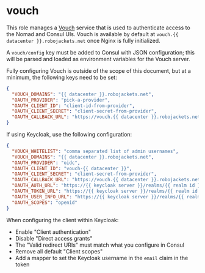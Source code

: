 # vouch

This role manages a [Vouch](https://github.com/vouch/vouch-proxy) service that is used to authenticate access to the Nomad and Consul UIs. Vouch is available by default at `vouch.{{ datacenter }}.robojackets.net` once Nginx is fully initialized.

A `vouch/config` key must be added to Consul with JSON configuration; this will be parsed and loaded as environment variables for the Vouch server.

Fully configuring Vouch is outside of the scope of this document, but at a minimum, the following keys need to be set:

```json
{
  "VOUCH_DOMAINS": "{{ datacenter }}.robojackets.net",
  "OAUTH_PROVIDER": "pick-a-provider",
  "OAUTH_CLIENT_ID": "client-id-from-provider",
  "OAUTH_CLIENT_SECRET": "client-secret-from-provider",
  "OAUTH_CALLBACK_URL": "https://vouch.{{ datacenter }}.robojackets.net/auth",
}
```

If using Keycloak, use the following configuration:

```json
{
  "VOUCH_WHITELIST": "comma separated list of admin usernames",
  "VOUCH_DOMAINS": "{{ datacenter }}.robojackets.net",
  "OAUTH_PROVIDER": "oidc",
  "OAUTH_CLIENT_ID": "vouch-{{ datacenter }}",
  "OAUTH_CLIENT_SECRET": "client-secret-from-provider",
  "OAUTH_CALLBACK_URL": "https://vouch.{{ datacenter }}.robojackets.net/auth",
  "OAUTH_AUTH_URL": "https://{{ keycloak server }}/realms/{{ realm id }}/protocol/openid-connect/auth",
  "OAUTH_TOKEN_URL": "https://{{ keycloak server }}/realms/{{ realm id }}/protocol/openid-connect/token",
  "OAUTH_USER_INFO_URL": "https://{{ keycloak server }}/realms/{{ realm id }}/protocol/openid-connect/userinfo",
  "OAUTH_SCOPES": "openid"
}
```

When configuring the client within Keycloak:
- Enable "Client authentication"
- Disable "Direct access grants"
- The "Valid redirect URIs" must match what you configure in Consul
- Remove all default "Client scopes"
- Add a mapper to set the Keycloak username in the `email` claim in the token
